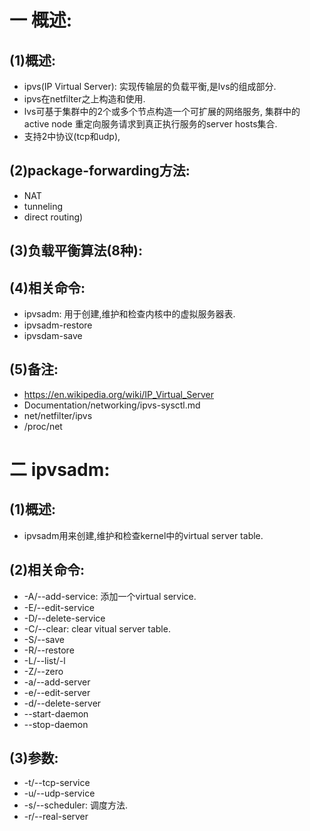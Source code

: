 # 一 概述:
## (1)概述:
- ipvs(IP Virtual Server): 实现传输层的负载平衡,是lvs的组成部分.
- ipvs在netfilter之上构造和使用.
- lvs可基于集群中的2个或多个节点构造一个可扩展的网络服务, 集群中的active node 重定向服务请求到真正执行服务的server hosts集合.
- 支持2中协议(tcp和udp), 

## (2)package-forwarding方法:
- NAT
- tunneling
- direct routing)

## (3)负载平衡算法(8种):

## (4)相关命令:
- ipvsadm: 用于创建,维护和检查内核中的虚拟服务器表.
- ipvsadm-restore
- ipvsdam-save

## (5)备注:
- https://en.wikipedia.org/wiki/IP_Virtual_Server
- Documentation/networking/ipvs-sysctl.md
- net/netfilter/ipvs
- /proc/net

# 二 ipvsadm:
## (1)概述:
- ipvsadm用来创建,维护和检查kernel中的virtual server table.

## (2)相关命令:
- -A/--add-service: 添加一个virtual service.
- -E/--edit-service
- -D/--delete-service
- -C/--clear: clear vitual server table.
- -S/--save
- -R/--restore
- -L/--list/-l
- -Z/--zero
- -a/--add-server
- -e/--edit-server
- -d/--delete-server
- --start-daemon
- --stop-daemon

## (3)参数:
- -t/--tcp-service
- -u/--udp-service
- -s/--scheduler: 调度方法.
- -r/--real-server
